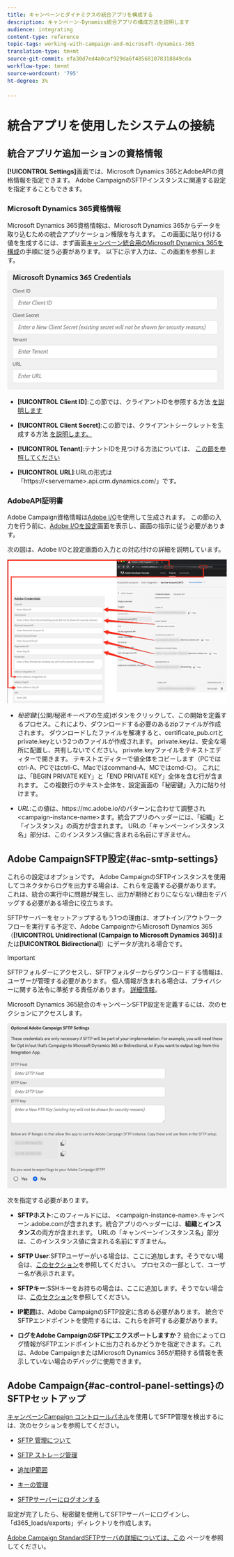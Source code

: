 ```yaml
---
title: キャンペーンとダイナミクスの統合アプリを構成する
description: キャンペーン-Dynamics統合アプリの構成方法を説明します
audience: integrating
content-type: reference
topic-tags: working-with-campaign-and-microsoft-dynamics-365
translation-type: tm+mt
source-git-commit: efa30d7ed4a0caf929da6f485681078318849cda
workflow-type: tm+mt
source-wordcount: '795'
ht-degree: 3%

---
```



# 統合アプリを使用したシステムの接続

## 統合アプリケ追加ーションの資格情報

**[!UICONTROL Settings]**&#x200B;画面では、Microsoft Dynamics 365とAdobeAPIの資格情報を指定できます。 Adobe CampaignのSFTPインスタンスに関連する設定を指定することもできます。

### Microsoft Dynamics 365資格情報

Microsoft Dynamics 365資格情報は、Microsoft Dynamics 365からデータを取り込むための統合アプリケーション権限を与えます。  この画面に貼り付ける値を生成するには、まず画面[キャンペーン統合用のMicrosoft Dynamics 365を構成](../../integrating/using/d365-acs-configure-d365.md)の手順に従う必要があります。 以下に示す入力は、この画面を参照します。

![](assets/do-not-localize/d365-to-acs-ui-page-workflows-settings-d365.png)

* **[!UICONTROL Client ID]**:この節では、クライアントIDを参照する方法 [を説明します](../../integrating/using/d365-acs-configure-d365.md#register-a-new-app)

* **[!UICONTROL Client Secret]**:この節では、クライアントシークレットを生成する方法 [を説明します。](../../integrating/using/d365-acs-configure-d365.md#generate-a-client-secret)

* **[!UICONTROL Tenant]**:テナントIDを見つける方法については、 [この節を参照してください](../../integrating/using/d365-acs-configure-d365.md#get-the-tenant-id)

* **[!UICONTROL URL]**:URLの形式は「https://&lt;servername>.api.crm.dynamics.com/」です。

### AdobeAPI証明書

Adobe Campaign資格情報は[Adobe I/O](https://www.adobe.io/)を使用して生成されます。 この節の入力を行う前に、[Adobe I/Oを設定](../../integrating/using/d365-acs-configure-adobe-io.md)画面を表示し、画面の指示に従う必要があります。

次の図は、Adobe I/Oと設定画面の入力との対応付けの詳細を説明しています。

![](assets/do-not-localize/d365-to-acs-ui-page-workflows-settings-adobeio.png)

* *秘密鍵*:[公開/秘密キーペアの生成]ボタンをクリックして、この開始を定義するプロセス。これにより、ダウンロードする必要のあるzipファイルが作成されます。 ダウンロードしたファイルを解凍すると、certificate_pub.crtとprivate.keyという2つのファイルが作成されます。 private.keyは、安全な場所に配置し、共有しないでください。 private.keyファイルをテキストエディターで開きます。 テキストエディターで値全体をコピーします（PCではctrl-A、PCではctrl-C、Macではcommand-A、MCではcmd-C）。 これには、「BEGIN PRIVATE KEY」と「END PRIVATE KEY」全体を含む行が含まれます。 この複数行のテキスト全体を、設定画面の「秘密鍵」入力に貼り付けます。

* *URL*:この値は、https\://mc.adobe.io/のパターンに合わせて調整され&lt;campaign-instance-name>ます。統合アプリのヘッダーには、「組織」と「インスタンス」の両方が含まれます。 URLの「キャンペーンインスタンス名」部分は、このインスタンス値に含まれる名前にすぎません。

## Adobe CampaignSFTP設定{#ac-smtp-settings}

これらの設定はオプションです。 Adobe CampaignのSFTPインスタンスを使用してコネクタからログを出力する場合は、これらを定義する必要があります。 これは、統合の実行中に問題が発生し、出力が期待どおりにならない理由をデバッグする必要がある場合に役立ちます。

SFTPサーバーをセットアップするもう1つの理由は、オプトイン/アウトワークフローを実行する予定で、Adobe CampaignからMicrosoft Dynamics 365（**[!UICONTROL Unidirectional (Campaign to Microsoft Dynamics 365)]**&#x200B;または&#x200B;**[!UICONTROL Bidirectional]**）にデータが流れる場合です。

>[!IMPORTANT]
>
>SFTPフォルダーにアクセスし、SFTPフォルダーからダウンロードする情報は、ユーザーが管理する必要があります。 個人情報が含まれる場合は、プライバシーに関する法令に準拠する責任があります。 [詳細情報](../../integrating/using/d365-acs-notices-and-recommendations.md#acs-msdyn-manage-privacy)。


Microsoft Dynamics 365統合のキャンペーンSFTP設定を定義するには、次のセクションにアクセスします。

![](assets/do-not-localize/d365-to-acs-ui-page-workflows-settings-sftp.png)

次を指定する必要があります。

* **SFTPホスト**:このフィールドには、 &lt;campaign-instance-name>.キャンペーン.adobe.comが含まれます。統合アプリのヘッダーには、**組織**&#x200B;と&#x200B;**インスタンス**&#x200B;の両方が含まれます。 URLの「キャンペーンインスタンス名」部分は、このインスタンス値に含まれる名前にすぎません。

* **SFTP User**:SFTPユーザーがいる場合は、ここに追加します。そうでない場合は、[このセクション](#ac-control-panel-settings)を参照してください。 プロセスの一部として、ユーザー名が表示されます。

* **SFTPキー**:SSHキーをお持ちの場合は、ここに追加します。そうでない場合は、[このセクション](#ac-control-panel-settings)を参照してください。

* **IP範囲**&#x200B;は、Adobe CampaignのSFTP設定に含める必要があります。 統合でSFTPエンドポイントを使用するには、これらを許可する必要があります。

* **ログをAdobe CampaignのSFTPにエクスポートしますか？** 統合によってログ情報がSFTPエンドポイントに出力されるかどうかを指定できます。これは、Adobe CampaignまたはMicrosoft Dynamics 365が期待する情報を表示していない場合のデバッグに使用できます。

## Adobe Campaign{#ac-control-panel-settings}のSFTPセットアップ

[キャンペーンCampaign コントロールパネル](https://experienceleague.adobe.com/docs/control-panel/using/control-panel-home.html?lang=ja)を使用してSFTP管理を検出するには、次のセクションを参照してください。

* [SFTP 管理について](https://experienceleague.adobe.com/docs/control-panel/using/sftp-management/about-sftp-management.html?lang=en#sftp-management)

* [SFTP ストレージ管理](https://experienceleague.adobe.com/docs/control-panel/using/sftp-management/key-management.html?lang=en#installing-ssh-key)

* [追加IP範囲](https://experienceleague.adobe.com/docs/control-panel/using/sftp-management/ip-range-allow-listing.html?lang=en#sftp-management)

* [キーの管理](https://experienceleague.adobe.com/docs/control-panel/using/sftp-management/key-management.html?lang=en#sftp-management)

* [SFTPサーバーにログオンする](https://experienceleague.adobe.com/docs/control-panel/using/sftp-management/logging-into-sftp-server.html?lang=en#sftp-management)

設定が完了したら、秘密鍵を使用してSFTPサーバーにログインし、「d365_loads/exports」ディレクトリを作成します。

[Adobe Campaign StandardSFTPサーバの詳細については、この](https://experienceleague.adobe.com/docs/campaign-standard-learn/control-panel/sftp-management/monitoring-server-capacity.html?lang=ja#sftp-management) ページを参照してください。
